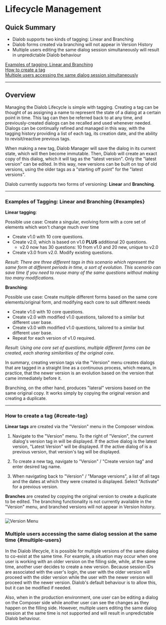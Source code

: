 # Lifecycle Management

## Quick Summary

* Dialob supports two kinds of tagging: Linear and Branching
* Dialob forms created via branching will not appear in Version History
* Multiple users editing the same dialog session simultaneously will result in unpredictable Dialob behaviour

[Examples of tagging: Linear and Branching](#examples)  
[How to create a tag](#create-tag)  
[Multiple users accessing the same dialog session simultaneously](#multiple-users)  

---

## Overview

Managing the Dialob Lifecycle is simple with tagging. Creating a tag can be thought of as assigning a name to represent the state of a dialog at a certain point in time. This tag can then be referred back to at any time, and previously-created dialogs can be recalled and used whenever needed. Dialogs can be continually refined and managed in this way, with the tagging history providing a list of each tag, its creation date, and the ability to revisit/reactive previous tags. 

When making a new tag, Dialob Manager will save the dialog in its current state, which will then become immutable. Then, Dialob will create an exact copy of this dialog, which it will tag as the "latest version". Only the "latest version" can be edited. In this way, new versions can be built on top of old versions, using the older tags as a "starting off point" for the "latest versions".  

Dialob currently supports two forms of versioning: **Linear** and **Branching**. 

---

### Examples of Tagging: Linear and Branching {#examples}


**Linear tagging**: 

Possible use case: Create a singular, evolving form with a core set of elements which won't change much over time

* Create v1.0 with 10 core questions.
* Create v2.0, which is based on v1.0 **PLUS** additional 20 questions.
  * v2.0 now has 30 questions: 10 from v1.0 and 20 new, unique to v2.0
* Create v3.0 from v2.0.  Modify existing questions.

_Result: There are three different tags in this scenario which represent the same form at different periods in time, a sort of evolution. This scenario can save time if you need to reuse many of the same questions without making too many modifications._

**Branching**: 

Possible use case: Create multiple different forms based on the same core elements/original form, and modifying each core to suit different needs

* Create v1.0 with 10 core questions.
* Create v2.0 with modified v1.0 questions, tailored to a similar but different user base.
* Create v3.0 with modified v1.0 questions, tailored to a similar but different user base.
* Repeat for each version of v1.0 required.

_Result: Using one core set of questions, multiple different forms can be created, each sharing similarities of the original core._

In summary, creating version tags via the "Version" menu creates dialogs that are tagged in a straight line as a continuous process, which means, in practice, that the newer version is an evolution based on the version that came immediately before it.

Branching, on the other hand, produces "lateral" versions based on the same original copy. It works simply by copying the original version and creating a duplicate.  

---

### How to create a tag {#create-tag}

**Linear tags** are created via the "Version" menu in the Composer window.

1. Navigate to the "Version" menu. To the right of "Version", the current dialog's version tag in will be displayed. If the active dialog is the latest version, "Latest Version" will be displayed. If the active dialog of is a previous version, that version's tag will be displayed.

2. To create a new tag, navigate to "Version" / "Create version tag" and enter desired tag name.

3. When navigating back to "Version" / "Manage versions", a list of all tags and the dates at which they were created is displayed. Select "Activate" for a previous version.

**Branches** are created by copying the original version to create a duplicate to be edited. The branching functionality is not currently available in the "Version" menu, and branched versions will not appear in Version history.

---

![Version Menu](advancedoperations/version1.png)

### Multiple users accessing the same dialog session at the same time {#multiple-users}

In the Dialob lifecycle, it is possible for multiple versions of the same dialog to co-exist at the same time.  For example, a situation may occur when one user is working with an older version on the filling side, while, at the same time, another user decides to create a new version.  Because session IDs are associated with the user's login, the user with the older version will proceed with the older version while the user with the newer version will proceed with the newer version.  Dialob's default behaviour is to allow this, but it can be modified if needed.  

Also, when in the production environment, one user can be editing a dialog on the Composer side while another user can see the changes as they happen on the filling side.  However, multiple users editing the same dialog session at the same time is not supported and will result in unpredictable Dialob behaviour.
